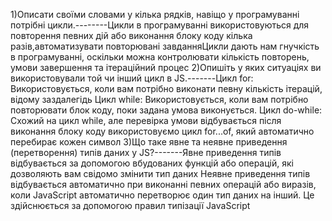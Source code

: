 1)Описати своїми словами у кілька рядків, навіщо у програмуванні потрібні цикли.--------Цикли в програмуванні використовуються для повторення певних дій або виконання блоку коду кілька разів,автоматизувати повторювані завданняЦикли дають нам гнучкість в програмуванні, оскільки можна контролювати кількість повторень, умови завершення та ітераційний процес
2)Опишіть у яких ситуаціях ви використовували той чи інший цикл в JS.-------Цикл for: Використовується, коли вам потрібно виконати певну кількість ітерацій, відому заздалегідь
Цикл while: Використовується, коли вам потрібно повторювати блок коду, поки задана умова виконується. 
Цикл do-while: Схожий на цикл while, але перевірка умови відбувається після виконання блоку коду
використовуємо цикл for...of, який автоматично перебирає кожен символ
3)Що таке явне та неявне приведення (перетворення) типів даних у JS?-------Явне приведення типів відбувається за допомогою вбудованих функцій або операцій, які дозволяють вам свідомо змінити тип даних
Неявне приведення типів відбувається автоматично при виконанні певних операцій або виразів, коли JavaScript автоматично перетворює один тип даних на інший. Це здійснюється за допомогою правил типізації JavaScript
